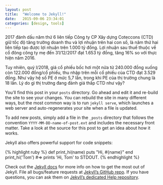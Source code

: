 ```yaml
---
layout: post
title:  "Welcome to Jekyll!"
date:   2015-09-06 23:34:01
categories: [design, tools]
---
```

2017 đánh dấu năm thứ 6 liên tiếp Công ty CP Xây dựng Coteccons (CTD) giữ tốc độ tăng trưởng doanh thu và lợi nhuận trên hai con số, là năm thứ hai liên tiếp tạo được lợi nhuận trên 1.000 tỷ đồng. Lợi nhuận sau thuế thuộc về cổ đông công ty mẹ đến 31/12/2017 đạt 1.653 tỷ đồng, tăng 16% so với thực hiện năm 2016.

Tuy nhiên, quý I/2018, giá cổ phiếu bốc hơi một nửa từ 240.000 đồng xuống còn 122.000 đồng/cổ phiếu, thu nhập trên mỗi cổ phiếu của CTD đạt 3.529 đồng. Như vậy hệ số PE ở mức 5,7 lần, trong khi PE của thị trường chung là 18 lần. Lý do gì thị trường đang đánh giá thấp CTD như vậy?

You’ll find this post in your `posts` directory. Go ahead and edit it and re-build the site to see your changes. You can rebuild the site in many different ways, but the most common way is to run `jekyll serve`, which launches a web server and auto-regenerates your site when a file is updated.

To add new posts, simply add a file in the `_posts` directory that follows the convention `YYYY-MM-DD-name-of-post.ext` and includes the necessary front matter. Take a look at the source for this post to get an idea about how it works.

Jekyll also offers powerful support for code snippets:

{% highlight ruby %}
def print_hi(name)
  puts "Hi, #{name}"
end
print_hi('Tom')
#=> prints 'Hi, Tom' to STDOUT.
{% endhighlight %}

Check out the [Jekyll docs][jekyll] for more info on how to get the most out of Jekyll. File all bugs/feature requests at [Jekyll’s GitHub repo][jekyll-gh]. If you have questions, you can ask them on [Jekyll’s dedicated Help repository][jekyll-help].

[jekyll]:      http://jekyllrb.com
[jekyll-gh]:   https://github.com/jekyll/jekyll
[jekyll-help]: https://github.com/jekyll/jekyll-help

